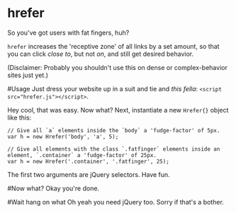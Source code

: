 hrefer
======
So you've got users with fat fingers, huh?

`hrefer` increases the 'receptive zone' of all links by a set amount, so that you can click *close to*, but not *on*, and still get desired behavior.

(Disclaimer: Probably you shouldn't use this on dense or complex-behavior sites just yet.)

#Usage
Just dress your website up in a suit and tie and <i>this fella</i>: <code>&lt;script src=&quot;hrefer.js&quot;&gt;&lt;/script&gt;</code>.</p>

Hey cool, that was easy. Now what?
Next, instantiate a new `Hrefer{}` object like this:

    // Give all `a` elements inside the `body` a 'fudge-factor' of 5px.
    var h = new Hrefer('body', 'a', 5);
    
    // Give all elements with the class `.fatfinger` elements inside an element, `.container` a 'fudge-factor' of 25px.
    var h = new Hrefer('.container', '.fatfinger', 25);

The first two arguments are jQuery selectors. Have fun.

#Now what?
Okay you're done.


#Wait hang on what
Oh yeah you need jQuery too. Sorry if that's a bother.

